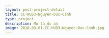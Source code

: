 ```yaml
---
layout: post-project-detail
title: CC-HUD3-Nguyen-Duc-Canh
type: project
description: Mo ta du an
image: 2018-09-01-CC-HUD3-Nguyen-Duc-Canh.jpg 
---
```

